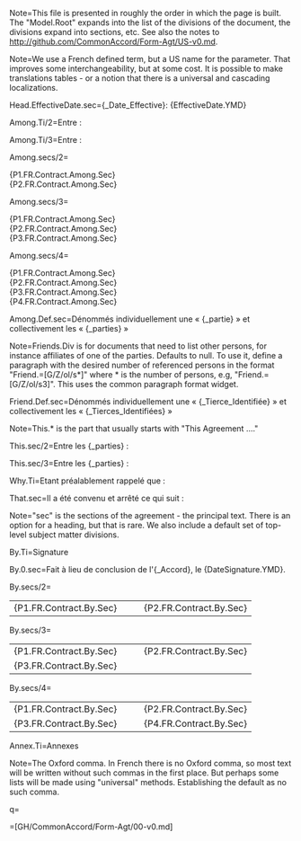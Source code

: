 Note=This file is presented in roughly the order in which the page is built.  The "Model.Root" expands into the list of the divisions of the document, the divisions expand into sections, etc.  See also the notes to http://github.com/CommonAccord/Form-Agt/US-v0.md.

Note=We use a French defined term, but a US name for the parameter.  That improves some interchangeability, but at some cost.  It is possible to make translations tables - or a notion that there is a universal and cascading localizations.
 
Head.EffectiveDate.sec={_Date_Effective}: {EffectiveDate.YMD}

Among.Ti/2=Entre :

Among.Ti/3=Entre :

Among.secs/2=<ul type="none" style="padding-left: 0"><li>{P1.FR.Contract.Among.Sec}</li><li>{P2.FR.Contract.Among.Sec}</li></ul>

Among.secs/3=<ul type="none" style="padding-left: 0"><li>{P1.FR.Contract.Among.Sec}</li><li>{P2.FR.Contract.Among.Sec}</li><li>{P3.FR.Contract.Among.Sec}</li></ul>

Among.secs/4=<ul type="none" style="padding-left: 0"><li>{P1.FR.Contract.Among.Sec}</li><li>{P2.FR.Contract.Among.Sec}</li><li>{P3.FR.Contract.Among.Sec}</li><li>{P4.FR.Contract.Among.Sec}</li></ul>

Among.Def.sec=Dénommés individuellement une « {_partie} » et collectivement les « {_parties} »
 
Note=Friends.Div is for documents that need to list other persons, for instance affiliates of one of the parties.  Defaults to null.  To use it, define a paragraph with the desired number of referenced persons in the format "Friend.=[G/Z/ol/s*]" where * is the number of persons, e.g, "Friend.=[G/Z/ol/s3]".  This uses the common paragraph format widget.

Friend.Def.sec=Dénommés individuellement une « {_Tierce_Identifiée} » et collectivement les « {_Tierces_Identifiées} »

Note=This.* is the part that usually starts with "This Agreement ...."

This.sec/2=Entre les {_parties} :

This.sec/3=Entre les {_parties} :

Why.Ti=Etant préalablement rappelé que :

That.sec=Il a été convenu et arrêté ce qui suit :

Note="sec" is the sections of the agreement - the principal text.  There is an option for a heading, but that is rare.  We also include a default set of top-level subject matter divisions.

By.Ti=Signature

By.0.sec=Fait à lieu de conclusion de l'{_Accord}, le {DateSignature.YMD}.

By.secs/2=<table><tr><td valign=top>{P1.FR.Contract.By.Sec}</td><td valign=top>   </td><td valign=top>{P2.FR.Contract.By.Sec}</td></tr></table>

By.secs/3=<table><tr><td valign=top>{P1.FR.Contract.By.Sec}</td><td valign=top>   </td><td valign=top>{P2.FR.Contract.By.Sec}</td></tr><tr><td valign=top>{P3.FR.Contract.By.Sec}</td><td valign=top>   </td><td valign=top></td></tr></table>

By.secs/4=<table><tr><td valign=top>{P1.FR.Contract.By.Sec}</td><td valign=top>   </td><td valign=top>{P2.FR.Contract.By.Sec}</td></tr><tr><td valign=top>{P3.FR.Contract.By.Sec}</td><td valign=top>   </td><td valign=top>{P4.FR.Contract.By.Sec}</td></tr></table>
 
Annex.Ti=Annexes

Note=The Oxford comma.  In French there is no Oxford comma, so most text will be written without such commas in the first place.  But perhaps some lists will be made using "universal" methods.  Establishing the default as no such comma.

q=</i>

=[GH/CommonAccord/Form-Agt/00-v0.md]